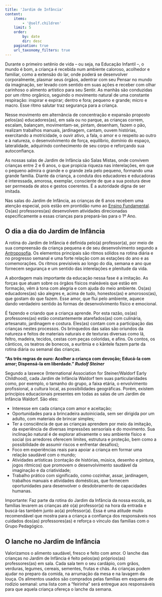 ```yaml
---
title: 'Jardim de Infância'
content:
    items:
        - '@self.children'
    limit: 5
    order:
        by: date
        dir: desc
    pagination: true
    url_taxonomy_filters: true
---
```


Durante o primeiro setênio de vida – ou seja, na Educação Infantil –, o mundo é bom, a criança é recebida num ambiente caloroso, acolhedor e familiar, como a extensão do lar, onde poderá se desenvolver corporalmente, plasmar seus órgãos, adentrar com seu Pensar no mundo da imaginação, ser levado com sentido em suas ações e receber com olhar carinhoso o alimento artístico para seu Sentir. As manhãs são conduzidas por um ritmo orgânico, seguindo o movimento natural de uma constante respiração: inspirar e expirar; dentro e fora; pequeno e grande; micro e macro. Esse ritmo salutar traz segurança para a criança. 

Nesse movimento em alternância de concentração e expansão proposto pelos(as) educadores(as), em sala ou no parque, as crianças correm, escalam, balançam, movimentam-se, pintam, desenham, fazem o pão, realizam trabalhos manuais, jardinagem, cantam, ouvem histórias, exercitando a motricidade, o ouvir ativo, a fala, o amor e o respeito ao outro e à natureza, o desenvolvimento de força, equilíbrio, domínio do espaço, lateralidade, adquirindo conhecimento de seu corpo e reforçando sua autoconfiança.

As nossas salas de Jardim de Infância são Salas Mistas, onde convivem crianças entre 2 e 6 anos, o que propicia riqueza nas interelações, em que o pequeno admira o grande e o grande zela pelo pequeno, formando uma grande família. Diante da criança, a conduta dos educadores e educadoras é interessada, amorosa, exemplar, consciente de que a sua postura deve ser permeada de atos e gestos coerentes. É a autoridade digna de ser imitada. 

Nas salas do Jardim de Infância, as crianças de 6 anos recebem uma atenção especial, pois estão em prontidão rumo ao [Ensino Fundamental](../ensino-fundamental). Os(as) professores(as) desenvolvem atividades direcionadas especificamente a essas crianças para prepará-las para o 1º Ano. 

## O dia a dia do Jardim de Infância

A rotina do Jardim de Infância é definida pelo(a) professor(a), por meio de sua compreensão da criança pequena e de seu desenvolvimento segundo a [Antroposofia](../antroposofia). Os elementos principais são ritmos sólidos na rotina diária e no progresso semanal e uma forte relação com as estações do ano e as comemorações. Os ritmos previsíveis ao longo do dia, semana e ano que fornecem segurança e um sentido das interelações e plenitude da vida.

A abordagem mais importante da educação nessa fase é a imitação. As forças que atuam sobre os órgãos físicos maleáveis que estão em formação, vêm à tona com alegria e com ajuda do meio ambiente. Os(as) educadores(as) são alegres e, acima de tudo, honestos(as) e amorosos(as), que gostam do que fazem. Esse amor, que flui pelo ambiente, aquece dando verdadeiro sentido às formas de desenvolvimento físico e emocional. 

É fazendo e criando que a criança aprende. Por esta razão, os(as) professores(as) estão constantemente atarefados(as) com culinária, artesanato, jardinagem e costura. Eles(as) contam com a participação das crianças nestes processos. Os brinquedos das salas são oriundos da natureza e feitos de materiais naturais e de texturas diversas como lã, feltro, madeira, tecidos, cestas com peças coloridas, e afins. Os contos, os cânticos, os teatros de bonecos, a euritmia e o kântele fazem parte da rotina diária ou semanal das crianças.

**“As três regras de ouro:
Acolher a criança com devoção;
Educá-la com amor;
Dispensá-la em liberdade.”
_Rudolf Steiner_** 

Segundo a Iaswece (International Association for Steiner/Waldorf Early Childhood), cada Jardim de Infância Waldorf tem suas particularidades como, por exemplo, o tamanho do grupo, a faixa etária, o envolvimento profissional, a cultura local, as possibilidades geográficas. Porém, existem princípios educacionais presentes em todas as salas de um Jardim de Infância Waldorf. São eles: 

*  Interesse em cada criança com amor e aceitação;
* Oportunidades para a brincadeira autoiniciada, sem ser dirigida por um adulto, com materiais de brincar simples; 
* Ter a consciência de que as crianças aprendem por meio da imitação, da experiência de diversas impressões sensoriais e do movimento. Sua inclinação natural é de explorar ativamente o seu ambiente físico e social (os arredores oferecem limites, estrutura e proteção, bem como a possibilidade de assumir riscos e enfrentar desafios); 
* Foco em experiências reais para apoiar a criança em formar uma relação saudável com o mundo;
* Atividades artísticas (contação de histórias, música, desenho e pintura, jogos rítmicos) que promovem o desenvolvimento saudável da imaginação e da criatividade;
* Trabalho prático com significado, como cozinhar, assar, jardinagem, trabalhos manuais e atividades domésticas, que fornecem oportunidades para desenvolver o desdobramento de capacidades humanas. 

Importante: Faz parte da rotina do Jardim da Infância da nossa escola, as famílias levarem as crianças até o(a) professor(a) na hora da entrada e buscá-las também junto ao(a) professor(a). Essa é uma atitude muito recomendável que mostra para a criança a confiança dos responsáveis nos cuidados dos(as) professores(as) e reforça o vínculo das famílias com o Grupo Pedagógico.

## O lanche no Jardim de Infância

Valorizamos o alimento saudável, fresco e feito com amor. O lanche das crianças no Jardim de Infância é feito pelos(as) próprios(as) professores(as) em sala. Cada sala tem o seu cardápio, com grãos, verduras, legumes, cereais, sementes, frutas e chás. As crianças podem ajudar no preparo da comida, na arrumação da mesa e na lavagem da louça. Os alimentos usados são comprados pelas famílias em esquema de rodízio semanal: uma lista com a “feirinha” será entregue aos responsáveis para que aquela criança ofereça o lanche da semana. 